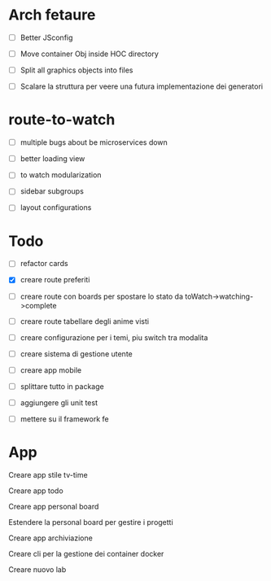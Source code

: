 # Arch fetaure

- [ ] Better JSconfig

- [ ] Move container Obj inside HOC directory

- [ ] Split all graphics objects into files

- [ ] Scalare la struttura per veere una futura implementazione dei generatori

# route-to-watch

- [ ] multiple bugs about be microservices down

- [ ] better loading view

- [ ] to watch modularization

- [ ] sidebar subgroups

- [ ] layout configurations

# Todo

- [ ] refactor cards

- [x] creare route preferiti

- [ ] creare route con boards per spostare lo stato da toWatch->watching->complete

- [ ] creare route tabellare degli anime visti

- [ ] creare configurazione per i temi, piu switch tra modalita

- [ ] creare sistema di gestione utente

- [ ] creare app mobile

- [ ] splittare tutto in package

- [ ] aggiungere gli unit test

- [ ] mettere su il framework fe

# App

Creare app stile tv-time

Creare app todo

Creare app personal board

Estendere la personal board per gestire i progetti

Creare app archiviazione

Creare cli per la gestione dei container docker

Creare nuovo lab

